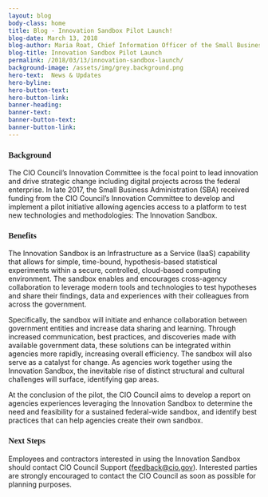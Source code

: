 ```yaml
---
layout: blog
body-class: home
title: Blog - Innovation Sandbox Pilot Launch! 
blog-date: March 13, 2018
blog-author: Maria Roat, Chief Information Officer of the Small Business Administration
blog-title: Innovation Sandbox Pilot Launch 
permalink: /2018/03/13/innovation-sandbox-launch/
background-image: /assets/img/grey.background.png
hero-text:  News & Updates
hero-byline:
hero-button-text: 
hero-button-link: 
banner-heading: 
banner-text: 
banner-button-text: 
banner-button-link: 
---
```

<h3 style="font-family: 'Poppins'">Background</h3>
<p>The CIO Council’s Innovation Committee is the focal point to lead innovation and drive strategic change including digital projects across the federal enterprise.   In late 2017, the Small Business Administration (SBA) received funding from the CIO Council’s Innovation Committee to develop and implement a pilot initiative allowing agencies access to a platform to test new technologies and methodologies: The Innovation Sandbox.</p>

<h3 style="font-family: 'Poppins'">Benefits</h3>
<p>The Innovation Sandbox is an Infrastructure as a Service (IaaS) capability that allows for simple, time-bound, hypothesis-based statistical experiments within a secure, controlled, cloud-based computing environment.  The sandbox enables and encourages cross-agency collaboration to leverage modern tools and technologies to test hypotheses and share their findings, data and experiences with their colleagues from across the government.</p> 
<p>Specifically, the sandbox will initiate and enhance collaboration between government entities and increase data sharing and learning.  Through increased communication, best practices, and discoveries made with available government data, these solutions can be integrated within agencies more rapidly, increasing overall efficiency.  The sandbox will also serve as a catalyst for change.  As agencies work together using the Innovation Sandbox, the inevitable rise of distinct structural and cultural challenges will surface, identifying gap areas.</p>
<p>At the conclusion of the pilot, the CIO Council aims to develop a report on agencies experiences leveraging the Innovation Sandbox to determine the need and feasibility for a sustained federal-wide sandbox, and identify best practices that can help agencies create their own sandbox.</p>

<h3 style="font-family: 'Poppins'">Next Steps</h3>
<p>Employees and contractors interested in using the Innovation Sandbox should contact CIO Council Support (<a href="mailto:feedback@cio.gov?Subject=Interest%20In%20Innovation%20Sandbox">feedback@cio.gov</a>).  Interested parties are strongly encouraged to contact the CIO Council as soon as possible for planning purposes.</p>
